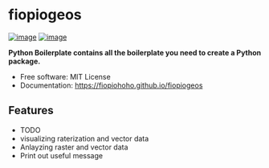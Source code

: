 # fiopiogeos

[![image](https://img.shields.io/pypi/v/fiopiogeos.svg)](https://pypi.python.org/pypi/fiopiogeos)
[![image](https://img.shields.io/conda/vn/conda-forge/fiopiogeos.svg)](https://anaconda.org/conda-forge/fiopiogeos)

**Python Boilerplate contains all the boilerplate you need to create a Python package.**

-   Free software: MIT License
-   Documentation: https://fiopiohoho.github.io/fiopiogeos

## Features

-   TODO
-   visualizing raterization and vector data
-   Anlayzing raster and vector data
-   Print out useful message
